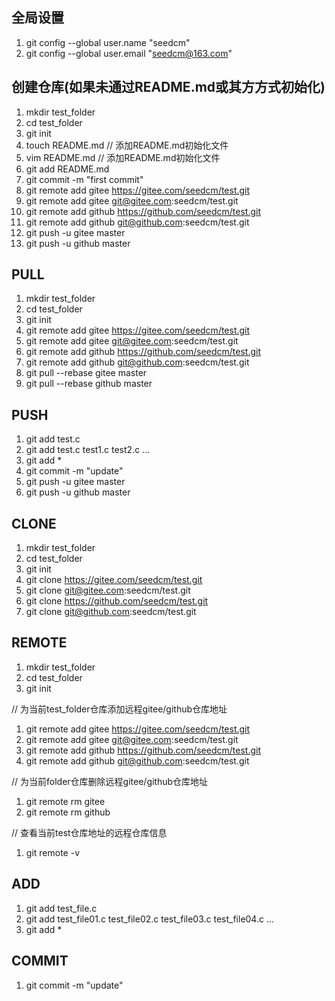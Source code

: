## 全局设置
01. git config --global user.name "seedcm"
02. git config --global user.email "seedcm@163.com"


## 创建仓库(如果未通过README.md或其方方式初始化)
01. mkdir test_folder
02. cd test_folder
03. git init
04. touch README.md		// 添加README.md初始化文件
04. vim README.md		// 添加README.md初始化文件
05. git add README.md
06. git commit -m "first commit"
07. git remote add gitee https://gitee.com/seedcm/test.git
07. git remote add gitee git@gitee.com:seedcm/test.git
07. git remote add github https://github.com/seedcm/test.git
07. git remote add github git@github.com:seedcm/test.git
08. git push -u gitee master
08. git push -u github master


## PULL
01. mkdir test_folder
02. cd test_folder
03. git init
04. git remote add gitee https://gitee.com/seedcm/test.git
04. git remote add gitee git@gitee.com:seedcm/test.git
04. git remote add github https://github.com/seedcm/test.git
04. git remote add github git@github.com:seedcm/test.git
05. git pull --rebase gitee master
05. git pull --rebase github master


## PUSH
01. git add test.c
01. git add test.c test1.c test2.c ...
01. git add *
02. git commit -m "update"
03. git push -u gitee master
03. git push -u github master


## CLONE
01. mkdir test_folder
02. cd test_folder
03. git init
04. git clone https://gitee.com/seedcm/test.git
04. git clone git@gitee.com:seedcm/test.git
04. git clone https://github.com/seedcm/test.git
04. git clone git@github.com:seedcm/test.git


## REMOTE
01. mkdir test_folder
02. cd test_folder
03. git init

// 为当前test_folder仓库添加远程gitee/github仓库地址
01. git remote add gitee https://gitee.com/seedcm/test.git
01. git remote add gitee git@gitee.com:seedcm/test.git
01. git remote add github https://github.com/seedcm/test.git
01. git remote add github git@github.com:seedcm/test.git

// 为当前folder仓库删除远程gitee/github仓库地址
01. git remote rm gitee
02. git remote rm github

// 查看当前test仓库地址的远程仓库信息
01. git remote -v


## ADD
01. git add test_file.c
01. git add test_file01.c test_file02.c test_file03.c test_file04.c ...
01. git add *


## COMMIT
01. git commit -m "update"

